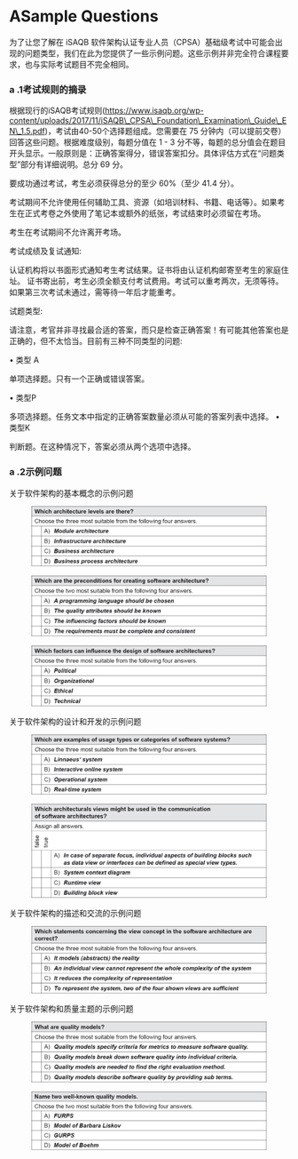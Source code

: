 # ASample Questions

为了让您了解在 iSAQB 软件架构认证专业人员（CPSA）基础级考试中可能会出现的问题类型，我们在此为您提供了一些示例问题。这些示例并非完全符合课程要求，也与实际考试题目不完全相同。

### &#x20;a .1考试规则的摘录&#x20;

根据现行的iSAQB考试规则(https://www.isaqb.org/wp-content/uploads/2017/11/iSAQB\_CPSA\_Foundation\_Examination\_Guide\_EN\_1.5.pdf)，考试由40-50个选择题组成。您需要在 75 分钟内（可以提前交卷）回答这些问题。根据难度级别，每题分值在 1 - 3 分不等，每题的总分值会在题目开头显示。一般原则是：正确答案得分，错误答案扣分。具体评估方式在“问题类型”部分有详细说明。总分 69 分。&#x20;

要成功通过考试，考生必须获得总分的至少 60%（至少 41.4 分）。&#x20;

考试期间不允许使用任何辅助工具、资源（如培训材料、书籍、电话等）。如果考生在正式考卷之外使用了笔记本或额外的纸张，考试结束时必须留在考场。&#x20;

考生在考试期间不允许离开考场。&#x20;

考试成绩及复试通知:&#x20;

认证机构将以书面形式通知考生考试结果。证书将由认证机构邮寄至考生的家庭住址。 证书寄出前，考生必须全额支付考试费用。考试可以重考两次，无须等待。如果第三次考试未通过，需等待一年后才能重考。&#x20;

试题类型:&#x20;

请注意，考官并非寻找最合适的答案，而只是检查正确答案！有可能其他答案也是正确的，但不太恰当。目前有三种不同类型的问题:&#x20;

• 类型 A&#x20;

单项选择题。只有一个正确或错误答案。&#x20;

• 类型P&#x20;

多项选择题。任务文本中指定的正确答案数量必须从可能的答案列表中选择。 • 类型K&#x20;

判断题。在这种情况下，答案必须从两个选项中选择。&#x20;

### a .2示例问题&#x20;

关于软件架构的基本概念的示例问题

<figure><img src=".gitbook/assets/image.png" alt="" width="563"><figcaption></figcaption></figure>

<figure><img src=".gitbook/assets/image (2).png" alt=""><figcaption></figcaption></figure>

<figure><img src=".gitbook/assets/image (3).png" alt=""><figcaption></figcaption></figure>

关于软件架构的设计和开发的示例问题

<figure><img src=".gitbook/assets/image (4).png" alt=""><figcaption></figcaption></figure>

<figure><img src=".gitbook/assets/image (5).png" alt=""><figcaption></figcaption></figure>

关于软件架构的描述和交流的示例问题

<figure><img src=".gitbook/assets/image (6).png" alt=""><figcaption></figcaption></figure>

关于软件架构和质量主题的示例问题

<figure><img src=".gitbook/assets/image (7).png" alt=""><figcaption></figcaption></figure>

<figure><img src=".gitbook/assets/image (8).png" alt=""><figcaption></figcaption></figure>
